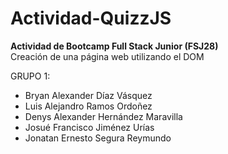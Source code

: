 # Actividad-QuizzJS

**Actividad de Bootcamp Full Stack Junior (FSJ28)**<br>
Creación de una página web utilizando el DOM

GRUPO 1:
- Bryan Alexander Díaz Vásquez
- Luis Alejandro Ramos Ordoñez
- Denys Alexander Hernández Maravilla
- Josué Francisco Jiménez Urías
- Jonatan Ernesto Segura Reymundo
